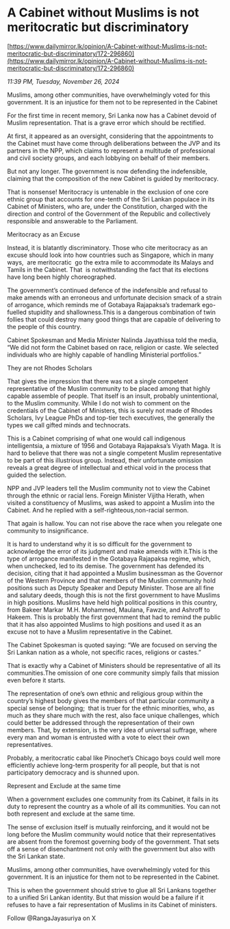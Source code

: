 # A Cabinet without Muslims is not meritocratic but discriminatory

[https://www.dailymirror.lk/opinion/A-Cabinet-without-Muslims-is-not-meritocratic-but-discriminatory/172-296860](https://www.dailymirror.lk/opinion/A-Cabinet-without-Muslims-is-not-meritocratic-but-discriminatory/172-296860)

*11:39 PM, Tuesday, November 26, 2024*

Muslims, among other communities, have overwhelmingly voted for this government. It is an injustice for them not to be represented in the Cabinet

For the first time in recent memory, Sri Lanka now has a Cabinet devoid of Muslim representation. That is a grave error which should be rectified.

At first, it appeared as an oversight, considering that the appointments to the Cabinet must have come through deliberations between the JVP and its partners in the NPP, which claims to represent a multitude of professional and civil society groups, and each lobbying on behalf of their members.

But not any longer. The government is now defending the indefensible, claiming that the composition of the new Cabinet is guided by meritocracy.

That is nonsense! Meritocracy is untenable in the exclusion of one core ethnic group that accounts for one-tenth of the Sri Lankan populace in its Cabinet of Ministers, who are, under the Constitution, charged with the direction and control of the Government of the Republic and collectively responsible and answerable to the Parliament.

Meritocracy as an Excuse

Instead, it is blatantly discriminatory. Those who cite meritocracy as an excuse should look into how countries such as Singapore, which in many ways,  are meritocratic  go the extra mile to accommodate its Malays and Tamils in the Cabinet. That  is notwithstanding the fact that its elections have long been highly choreographed.

The government’s continued defence of the indefensible and refusal to make amends with an erroneous and unfortunate decision smack of a strain of arrogance, which reminds me of Gotabaya Rajapaksa’s trademark ego-fuelled stupidity and shallowness.This is a dangerous combination of twin follies that could destroy many good things that are capable of delivering to the people of this country.

Cabinet Spokesman and Media Minister Nalinda Jayathissa told the media, “We did not form the Cabinet based on race, religion or caste. We selected individuals who are highly capable of handling Ministerial portfolios.”

They are not Rhodes Scholars

That gives the impression that there was not a single competent representative of the Muslim community to be placed among that highly capable assemble of people. That itself is an insult, probably unintentional, to the Muslim community. While I do not wish to comment on the credentials of the Cabinet of Ministers, this is surely not made of Rhodes Scholars, Ivy League PhDs and top-tier tech executives, the generally the types we call gifted minds and technocrats.

This is a Cabinet comprising of what one would call indigenous intelligentsia, a mixture of 1956 and Gotabaya Rajapaksa’s Viyath Maga. It is hard to believe that there was not a single competent Muslim representative to be part of this illustrious group. Instead, their unfortunate omission reveals a great degree of intellectual and ethical void in the process that guided the selection.

NPP and JVP leaders tell the Muslim community not to view the Cabinet through the ethnic or racial lens. Foreign Minister Vijitha Herath, when visited a constituency of Muslims, was asked to appoint a Muslim into the Cabinet. And he replied with a self-righteous,non-racial sermon.

That again is hallow. You can not rise above the race when you relegate one community to insignificance.

It is hard to understand why it is so difficult for the government to acknowledge the error of its judgment and make amends with it.This is the type of arrogance manifested in the Gotabaya Rajapaksa regime, which, when unchecked, led to its demise. The government has defended its decision, citing that it had appointed a Muslim businessman as the Governor of the Western Province and that members of the Muslim community hold positions such as Deputy Speaker and Deputy Minister. Those are all fine and salutary deeds, though this is not the first government to have Muslims in high positions. Muslims have held high political positions in this country, from Bakeer Markar  M.H. Mohammed, Maulana, Fawzie, and Ashroff to Hakeem. This is probably the first government that had to remind the public that it has also appointed Muslims to high positions and used it as an excuse not to have a Muslim representative in the Cabinet.

The Cabinet Spokesman is quoted saying: “We are focused on serving the Sri Lankan nation as a whole, not specific races, religions or castes.”

That is exactly why a Cabinet of Ministers should be representative of all its communities.The omission of one core community simply fails that mission even before it starts.

The representation of one’s own ethnic and religious group within the country’s highest body gives the members of that particular community a special sense of belonging;  that is truer for the ethnic minorities, who, as much as they share much with the rest, also face unique challenges, which could better be addressed through the representation of their own members. That, by extension, is the very idea of universal suffrage, where every man and woman is entrusted with a vote to elect their own representatives.

Probably, a meritocratic cabal like Pinochet’s Chicago boys could well more efficiently achieve long-term prosperity for all people, but that is not participatory democracy and is shunned upon.

Represent and Exclude at the same time

When a government excludes one community from its Cabinet, it fails in its duty to represent the country as a whole of all its communities. You can not both represent and exclude at the same time.

The sense of exclusion itself is mutually reinforcing, and it would not be long before the Muslim community would notice that their representatives are absent from the foremost governing body of the government. That sets off a sense of disenchantment not only with the government but also with the Sri Lankan state.

Muslims, among other communities, have overwhelmingly voted for this government. It is an injustice for them not to be represented in the Cabinet.

This is when the government should strive to glue all Sri Lankans together to a unified Sri Lankan identity. But that mission would be a failure if it refuses to have a fair representation of Muslims in its Cabinet of ministers.

Follow @RangaJayasuriya on X

